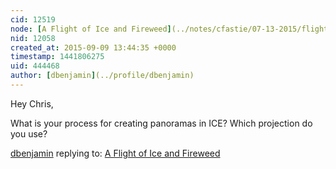 ```yaml
---
cid: 12519
node: [A Flight of Ice and Fireweed](../notes/cfastie/07-13-2015/flight-of-ice-and-fireweed)
nid: 12058
created_at: 2015-09-09 13:44:35 +0000
timestamp: 1441806275
uid: 444468
author: [dbenjamin](../profile/dbenjamin)
---
```


Hey Chris,

What is your process for creating panoramas in ICE? Which projection do you use?

[dbenjamin](../profile/dbenjamin) replying to: [A Flight of Ice and Fireweed](../notes/cfastie/07-13-2015/flight-of-ice-and-fireweed)


